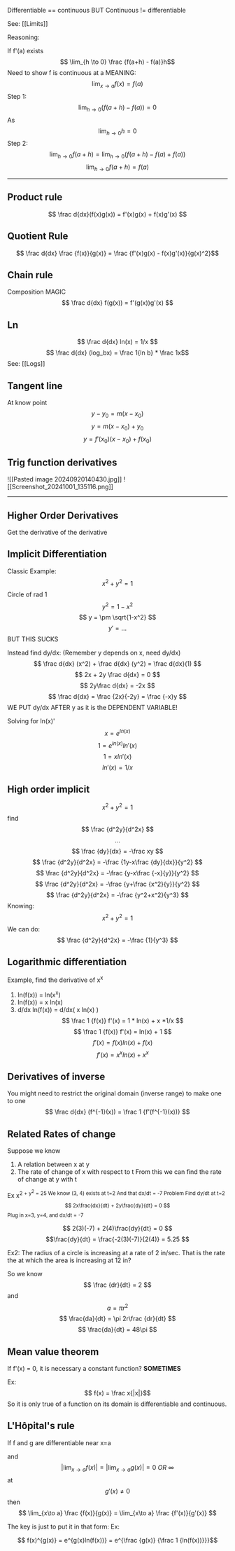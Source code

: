 Differentiable == continuous 
BUT
Continuous != differentiable


See: [[Limits]]


Reasoning:

If f'(a) exists
$$ \lim_{h \to 0} \frac {f(a+h) - f(a)}h$$
Need to show f is continuous at a MEANING:
$$ \lim_{x \to a} f(x)=f(a) $$
Step 1:
$$ \lim_{h \to 0} (f(a+h)-f(a)) = 0 $$
As
$$ \lim_{h \to 0}h = 0 $$
Step 2:
$$ \lim_{h \to 0} f(a+h) = \lim_{h \to 0}(f(a+h) - f(a) + f(a)) $$
$$ \lim_{h \to 0} f(a+h) = f(a) $$

-------------
## Product rule
$$ \frac d{dx}(f(x)g(x)) = f'(x)g(x) + f(x)g'(x) $$
## Quotient Rule
$$ \frac d{dx} \frac {f(x)}{g(x)} = \frac {f'(x)g(x) - f(x)g'(x)}{g(x)^2}$$
## Chain rule
Composition MAGIC
$$ \frac d{dx} f(g(x)) = f'(g(x))g'(x) $$
## Ln
 $$ \frac d{dx} ln(x) = 1/x $$
 $$ \frac d{dx} (log_bx) = \frac 1{ln b} * \frac 1x$$
 See: [[Logs]]
## Tangent line
At know point
$$ y−y_0​=m(x−x_0​) $$
$$ y=m(x−x_0​) + y_0​ $$
$$ y=f'(x_0)(x−x_0​) + f(x_0) $$

## Trig function derivatives

![[Pasted image 20240920140430.jpg]]
![[Screenshot_20241001_135116.png]]
______________
## Higher Order  Derivatives
Get the derivative of the derivative
## Implicit Differentiation
Classic Example: $$ x^2 + y^2 = 1 $$
Circle of rad 1
$$ y^2 = 1-x^2 $$
$$ y = \pm \sqrt{1-x^2} $$ $$ y' = ...$$
BUT THIS SUCKS

Instead find dy/dx: (Remember y depends on x, need dy/dx)
$$ \frac d{dx} (x^2) + \frac d{dx} (y^2)  = \frac d{dx}(1) $$
$$ 2x + 2y \frac d{dx} = 0 $$
$$ 2y\frac d{dx} = -2x $$
$$ \frac d{dx} = \frac {2x}{-2y} = \frac  {-x}y $$
WE PUT dy/dx AFTER y as it is the DEPENDENT VARIABLE!


Solving for ln(x)'
$$ x = e^{ln(x)}$$
$$ 1 = e^{ln(x)}ln'(x)$$
$$ 1 = xln'(x)$$
$$ ln'(x) = 1/x$$
## High order implicit
$$ x^2 + y^2 = 1$$
find $$ \frac {d^2y}{d^2x} $$
$$...$$$$ \frac {dy}{dx} = -\frac xy $$
$$ \frac {d^2y}{d^2x} = -\frac {1y-x\frac {dy}{dx}}{y^2} $$
$$ \frac {d^2y}{d^2x} = -\frac {y-x\frac {-x}{y}}{y^2} $$
$$ \frac {d^2y}{d^2x} = -\frac {y+\frac {x^2}{y}}{y^2} $$
$$ \frac {d^2y}{d^2x} = -\frac {y^2+x^2}{y^3} $$
Knowing: $$ x^2 + y^2 = 1$$
We can do:
$$ \frac {d^2y}{d^2x} = -\frac {1}{y^3} $$

## Logarithmic differentiation 
Example, find the derivative of x<sup>x</sub>
1. ln(f(x)) = ln(x<sup>x</sup>)
2. ln(f(x))  = x ln(x)
3. d/dx ln(f(x)) = d/dx( x ln(x) )
$$ \frac 1 {f(x)} f'(x) = 1 * ln(x) + x *1/x $$
$$ \frac 1 {f(x)} f'(x) = ln(x) + 1 $$
$$ f'(x) = f(x)ln(x) + f(x) $$
$$ f'(x) = x^xln(x) + x^x $$

## Derivatives of inverse
You might need to restrict the original domain (inverse range) to make one to one
$$ \frac d{dx} (f^{-1}(x)) = \frac 1 {f'(f^{-1}(x))} $$
## Related Rates of change
Suppose we know
1) A relation between x at y
2) The rate of change of x with respect to t
From this we can find the rate of change at y with t

Ex x<sup>2</sub> + y<sup>2</sup> = 25
We know (3, 4) exists at t=2
And that dx/dt = -7
Problem Find dy/dt at t=2
$$ 2x\frac{dx}{dt}  + 2y\frac{dy}{dt} = 0 $$
Plug in x=3, y=4, and dx/dt = -7

$$ 2(3)(-7)  + 2(4)\frac{dy}{dt} = 0 $$
$$\frac{dy}{dt} = \frac{-2(3)(-7)}{2(4)} = 5.25 $$

Ex2:
The radius of a circle is increasing at a rate of 2 in/sec. That is the rate the at which the area is increasing at 12 in?

So we know $$ \frac {dr}{dt} = 2 $$
and
$$ a = \pi r^2 $$
$$ \frac{da}{dt} = \pi 2r\frac {dr}{dt} $$
$$ \frac{da}{dt} = 48\pi $$

## Mean value theorem

If f'(x) = 0, it is necessary a constant function? 
**SOMETIMES**

Ex:
$$ f(x) = \frac x{|x|}$$
So it is only true of a function on its domain is differentiable and continuous. 
## L'Hôpital's rule

If f and g are differentiable near x=a

and
$$ |\lim_{x\to a}f(x)|= |\lim_{x\to a} g(x)| = 0\ OR\ \infty$$
at $$ g'(x) \ne 0 $$
then 
$$ \lim_{x\to a} \frac {f(x)}{g(x)} = \lim_{x\to a} \frac {f'(x)}{g'(x)} $$


The key is just to put it in that form:
Ex:

$$ f(x)^{g(x)} = e^{g(x)ln(f(x))} =  e^{\frac {g(x)} {\frac 1 {ln(f(x))}}}$$
